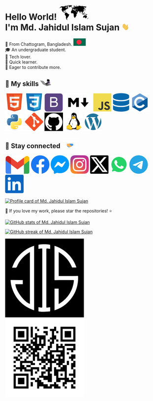 # Hello World! <img src="assets/world-map-flag/world-map.svg"> <br> I'm Md. Jahidul Islam Sujan <img src="assets/gif/hello.gif" height="24">

&#128205; From Chattogram, Bangladesh. ![bd-flag](assets/world-map-flag/bd.svg)<br>
&#127891; An undergraduate student.<br>
&#128150; Tech lover.<br>
&#128214; Quick learner.<br>
&#129309; Eager to contribute more.

## &#128681; My skills <img src="assets/gif/cat-coding.gif" height="24">

![HTML](assets/skills/html5.svg)
![CSS](assets/skills/css3.svg)
![Bootstrap](assets/skills/bootstrap.svg)
![Markdown](assets/skills/markdown.svg)
![JavaScript](assets/skills/javascript.svg)
![SQL](assets/skills/database.svg)
![C](assets/skills/c.svg)
![Python](assets/skills/python.svg)
![Git](assets/skills/git.svg)
![GitHub](assets/skills/github.svg)
![Linux](assets/skills/linux.svg)
![WordPress](assets/skills/wordpress.svg)

## &#128681; Stay connected <img src="assets/gif/handshake.gif" height="24">

[![Gmail](assets/social/gmail.svg)](mailto:mrdeveloperjis@gmail.com)
[![Facebook](assets/social/facebook.svg)](https://www.facebook.com/mrdeveloperjis)
[![Messenger](assets/social/messenger.svg)](https://m.me/mrdeveloperjis)
[![Instagram](assets/social/instagram.svg)](https://www.instagram.com/mrdeveloperjis)
[![Twitter](assets/social/x-twitter.svg)](https://www.twitter.com/mrdeveloperjis)
[![WhatsApp](assets/social/whatsapp.svg)](https://wa.me/+8801956185620)
[![Telegram](assets/social/telegram.svg)](https://www.t.me/mrdeveloperjis)
[![LinkedIn](assets/social/linkedin.svg)](https://www.linkedin.com/in/mrdeveloperjis)

[![Profile card of Md. Jahidul Islam Sujan](https://img.shields.io/badge/Md.%20Jahidul%20Islam%20Sujan-MrDevelopeJIS-0c0c0c?style=flat-square&logo=github&logoColor=f0f8ff&labelColor=505050)](https://mrdeveloperjis.github.io)

&#128150; If you love my work, please star the repositories! &#11088;

[![GitHub stats of Md. Jahidul Islam Sujan](https://readme-profile-stats-of-mrdeveloper.vercel.app/api?username=MrdeveloperJIS&theme=dark&bg_color=0c0c0c&title_color=f0f8ff&text_color=f0f8ff&show_icons=true&icon_color=f0f8ff&border_color=f0f8ff&border_radius=0&rank_icon=github&include_all_commits=false&card_width=512)](https://mrdeveloperjis.github.io)
<!-- If you are using the README in your profile, please replace "readme-profile-stats-of-mrdeveloper" with "github-readme-stats". Because it will expire on Wed, Oct 15 2025 -->
<!-- For the best results on your profile, deploy the repo yourself. For a step-by-step guide, visit: https://github.com/anuraghazra/github-readme-stats?tab=readme-ov-file#deploy-on-your-own and replace the domain "readme-profile-stats-of-mrdeveloper.vercel.app" with your own. -->

[![GitHub streak of Md. Jahidul Islam Sujan](https://readme-streak-stats-ten.vercel.app?user=MrdeveloperJIS&theme=dark&background=0c0c0c&border_radius=0&border=f0f8ff&stroke=f0f8ff&ring=f0f8ff&fire=f0f8ff&currStreakNum=f0f8ff&sideNums=f0f8ff&currStreakLabel=f0f8ff&sideLabels=f0f8ff&dates=f0f8ffbd&starting_year=2020&date_format=j%20M%5B%20Y%5D&card_width=512&card_height=180)](https://mrdeveloperjis.github.io)

[<img src="assets/img/MdJahidulIslamSujan.jpg" style="width:256px;height:256px;aspect-ratio:1;" alt="Logo of Md. Jahidul Islam Sujan"><img src="assets/others/qrcode-mrdeveloperjis.github.io.svg" style="width:256px;height:256px;aspect-ratio:1;" alt="QR of the profile card of Md. Jahidul Islam Sujan">](https://mrdeveloperjis.github.io)

